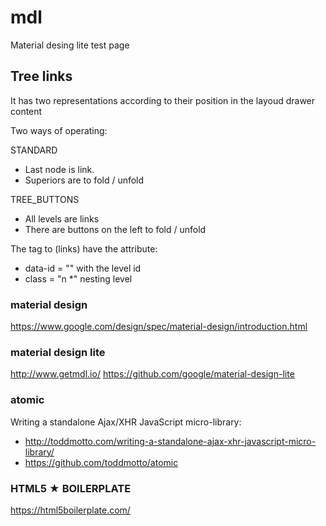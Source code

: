 # mdl
Material desing lite test page

## Tree links

It has two representations
according to their position in the layoud
drawer
content

Two ways of operating:

STANDARD
* Last node is link.
* Superiors are to fold / unfold

TREE_BUTTONS
* All levels are links
* There are buttons on the left to fold / unfold

The tag to (links) have the attribute:
* data-id = "" with the level id
* class = "n *" nesting level

### material design
https://www.google.com/design/spec/material-design/introduction.html

### material design lite
http://www.getmdl.io/
https://github.com/google/material-design-lite

### atomic
Writing a standalone Ajax/XHR JavaScript micro-library:
* http://toddmotto.com/writing-a-standalone-ajax-xhr-javascript-micro-library/
* https://github.com/toddmotto/atomic 

### HTML5 ★ BOILERPLATE
https://html5boilerplate.com/
